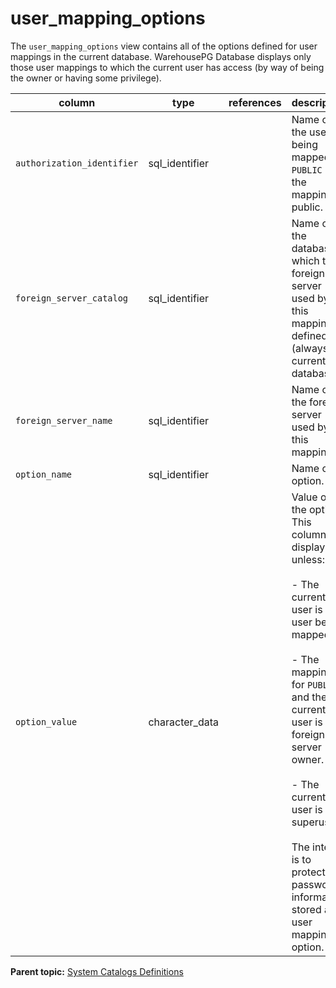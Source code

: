 # user_mapping_options 

The `user_mapping_options` view contains all of the options defined for user mappings in the current database. WarehousePG Database displays only those user mappings to which the current user has access \(by way of being the owner or having some privilege\).

|column|type|references|description|
|------|----|----------|-----------|
|`authorization_identifier`|sql\_identifier| |Name of the user being mapped, or `PUBLIC` if the mapping is public.|
|`foreign_server_catalog`|sql\_identifier| |Name of the database in which the foreign server used by this mapping is defined \(always the current database\).|
|`foreign_server_name`|sql\_identifier| |Name of the foreign server used by this mapping.|
|`option_name`|sql\_identifier| |Name of an option.|
|`option_value`|character\_data| |Value of the option. This column will display null unless:<br/><br/>-   The current user is the user being mapped.<br/><br/>-   The mapping is for `PUBLIC` and the current user is the foreign server owner.<br/><br/>-   The current user is a superuser.<br/><br/> The intent is to protect password information stored as a user mapping option.|

**Parent topic:** [System Catalogs Definitions](../system_catalogs/catalog_ref-html.html)


